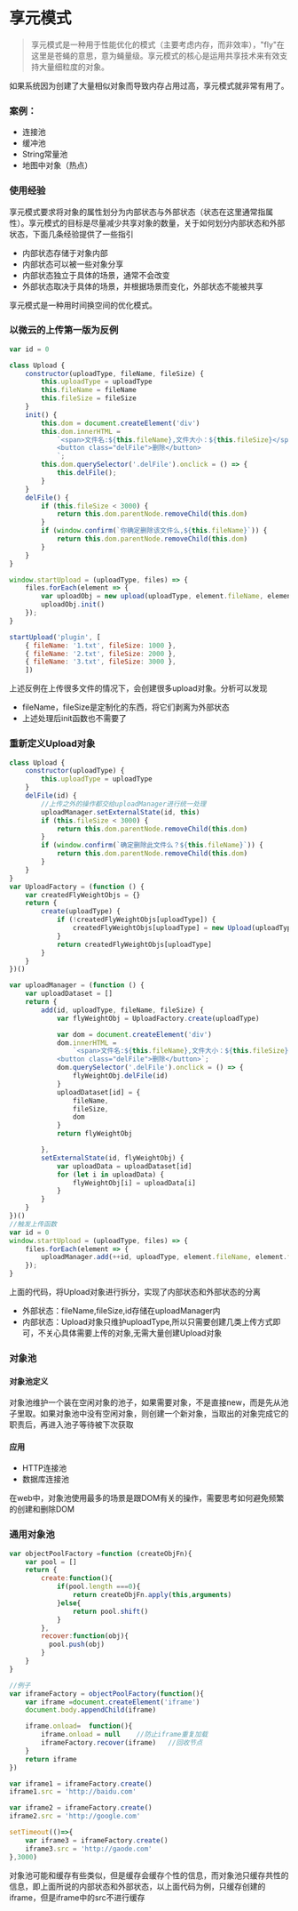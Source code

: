 # 享元模式

> 享元模式是一种用于性能优化的模式（主要考虑内存，而非效率），"fly"在这里是苍蝇的意思，意为蝇量级。享元模式的核心是运用共享技术来有效支持大量细粒度的对象。

如果系统因为创建了大量相似对象而导致内存占用过高，享元模式就非常有用了。


### 案例：
- 连接池
- 缓冲池
- String常量池
- 地图中对象（热点）


### 使用经验
享元模式要求将对象的属性划分为内部状态与外部状态（状态在这里通常指属性）。享元模式的目标是尽量减少共享对象的数量，关于如何划分内部状态和外部状态，下面几条经验提供了一些指引
- 内部状态存储于对象内部
- 内部状态可以被一些对象分享
- 内部状态独立于具体的场景，通常不会改变
- 外部状态取决于具体的场景，并根据场景而变化，外部状态不能被共享

享元模式是一种用时间换空间的优化模式。

### 以微云的上传第一版为反例
```js
var id = 0

class Upload {
    constructor(uploadType, fileName, fileSize) {
        this.uploadType = uploadType
        this.fileName = fileName
        this.fileSize = fileSize
    }
    init() {
        this.dom = document.createElement('div')
        this.dom.innerHTML =
            `<span>文件名:${this.fileName},文件大小：${this.fileSize}</span>
            <button class="delFile">删除</button>
            `;
        this.dom.querySelector('.delFile').onclick = () => {
            this.delFile();
        }
    }
    delFile() {
        if (this.fileSize < 3000) {
            return this.dom.parentNode.removeChild(this.dom)
        }
        if (window.confirm(`你确定删除该文件么,${this.fileName}`)) {
            return this.dom.parentNode.removeChild(this.dom)
        }
    }
}

window.startUpload = (uploadType, files) => {
    files.forEach(element => {
        var uploadObj = new upload(uploadType, element.fileName, element.fileSize);
        uploadObj.init()
    });
}

startUpload('plugin', [
    { fileName: '1.txt', fileSize: 1000 }, 
    { fileName: '2.txt', fileSize: 2000 }, 
    { fileName: '3.txt', fileSize: 3000 }, 
    ])
```

上述反例在上传很多文件的情况下，会创建很多upload对象。分析可以发现
- fileName，fileSize是定制化的东西，将它们剥离为外部状态
- 上述处理后init函数也不需要了

### 重新定义Upload对象
```js
class Upload {
    constructor(uploadType) {
        this.uploadType = uploadType
    }
    delFile(id) {
        //上传之外的操作都交给uploadManager进行统一处理
        uploadManager.setExternalState(id, this)
        if (this.fileSize < 3000) {
            return this.dom.parentNode.removeChild(this.dom)
        }
        if (window.confirm(`确定删除此文件么？${this.fileName}`)) {
            return this.dom.parentNode.removeChild(this.dom)
        }
    }
}
var UploadFactory = (function () {
    var createdFlyWeightObjs = {}
    return {
        create(uploadType) {
            if (!createdFlyWeightObjs[uploadType]) {
                createdFlyWeightObjs[uploadType] = new Upload(uploadType)
            }
            return createdFlyWeightObjs[uploadType]
        }
    }
})()

var uploadManager = (function () {
    var uploadDataset = []
    return {
        add(id, uploadType, fileName, fileSize) {
            var flyWeightObj = UploadFactory.create(uploadType)

            var dom = document.createElement('div')
            dom.innerHTML =
                `<span>文件名:${this.fileName},文件大小：${this.fileSize}</span>
            <button class="delFile">删除</button>`;
            dom.querySelector('.delFile').onclick = () => {
                flyWeightObj.delFile(id)
            }
            uploadDataset[id] = {
                fileName,
                fileSize,
                dom
            }
            return flyWeightObj

        },
        setExternalState(id, flyWeightObj) {
            var uploadData = uploadDataset[id]
            for (let i in uploadData) {
                flyWeightObj[i] = uploadData[i]
            }
        }
    }
})()
//触发上传函数
var id = 0
window.startUpload = (uploadType, files) => {
    files.forEach(element => {
        uploadManager.add(++id, uploadType, element.fileName, element.fileSize)
    });
}
```

上面的代码，将Upload对象进行拆分，实现了内部状态和外部状态的分离
- 外部状态：fileName,fileSize,id存储在uploadManager内
- 内部状态：Upload对象只维护uploadType,所以只需要创建几类上传方式即可，不关心具体需要上传的对象,无需大量创建Upload对象

### 对象池

#### 对象池定义
对象池维护一个装在空闲对象的池子，如果需要对象，不是直接new，而是先从池子里取。如果对象池中没有空闲对象，则创建一个新对象，当取出的对象完成它的职责后，再进入池子等待被下次获取

#### 应用
- HTTP连接池
- 数据库连接池

在web中，对象池使用最多的场景是跟DOM有关的操作，需要思考如何避免频繁的创建和删除DOM

### 通用对象池
```js
var objectPoolFactory =function (createObjFn){
    var pool = []
    return {
        create:function(){
            if(pool.length ===0){
                return createObjFn.apply(this,arguments)
            }else{
                return pool.shift()
            }
        },
        recover:function(obj){
          pool.push(obj)  
        }
    }
}

//例子
var iframeFactory = objectPoolFactory(function(){
    var iframe =document.createElement('iframe')
    document.body.appendChild(iframe)

    iframe.onload=  function(){
        iframe.onload = null    //防止iframe重复加载
        iframeFactory.recover(iframe)   //回收节点
    }
    return iframe
})

var iframe1 = iframeFactory.create()
iframe1.src = 'http://baidu.com'

var iframe2 = iframeFactory.create()
iframe2.src = 'http://google.com'

setTimeout(()=>{
    var iframe3 = iframeFactory.create()
    iframe3.src = 'http://gaode.com'
},3000)
```

对象池可能和缓存有些类似，但是缓存会缓存个性的信息，而对象池只缓存共性的信息，即上面所说的内部状态和外部状态，以上面代码为例，只缓存创建的iframe，但是iframe中的src不进行缓存